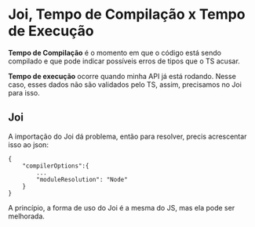 # Joi, Tempo de Compilação x Tempo de Execução

**Tempo de Compilação** é o momento em que o código está sendo compilado e que pode indicar possíveis erros de tipos que o TS acusar.

**Tempo de execução** ocorre quando minha API já está rodando. Nesse caso, esses dados não são validados pelo TS, assim, precisamos no Joi para isso. 

## Joi

A importação do Joi dá problema, então para resolver, precis acrescentar isso ao json:

```
{
    "compilerOptions":{
        ...
        "moduleResolution": "Node"
    }
}

```
A princípio, a forma de uso do Joi é a mesma do JS, mas ela pode ser melhorada.
